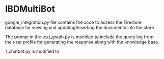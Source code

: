 # IBDMultiBot
google_integration.py file contains the code to access the Firestore database for viewing and updating/inserting the documents into the store

The prompt in the text_graph.py is modified to include the query log from the user profile for generating the response along with the knowledge base.

1_chatbot.py is modified to 
